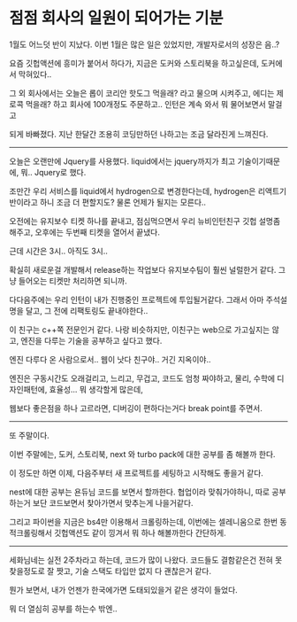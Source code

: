 # 점점 회사의 일원이 되어가는 기분

1월도 어느덧 반이 지났다. 이번 1월은 많은 일은 있었지만, 개발자로서의 성장은 음..? 

요즘 깃헙액션에 흥미가 붙어서 하다가, 지금은 도커와 스토리북을 하고싶은데, 도커에서 막혀있다..

그 외 회사에서는 오늘은 롭이 코리안 핫도그 먹을래? 라고 물으며 시켜주고, 에디는 제로콕 먹을래? 하고 회사에 100개정도 주문하고.. 인턴은 계속 와서 뭐 물어보면서 말걸고

되게 바빠졌다. 지난 한달간 조용히 코딩만하던 나하고는 조금 달라진게 느껴진다.

---------------------------------

오늘은 오랜만에 Jquery를 사용했다. liquid에서는 jquery까지가 최고 기술이기때문에, 뭐.. Jquery로 했다.

조만간 우리 서비스를 liquid에서 hydrogen으로 변경한다는데, hydrogen은 리액트기반이라고 하니 조금 더 편할지도? 물론 언제가 될지는 모른다..

오전에는 유지보수 티켓 하나를 끝내고, 점심먹으면서 우리 뉴비인턴친구 깃헙 설명좀 해주고, 오후에는 두번째 티켓을 열어서 끝냈다.

근데 시간은 3시.. 아직도 3시..

확실히 새로운걸 개발해서 release하는 작업보다 유지보수팀이 훨씬 널럴한거 같다. 그냥 들어오는 티켓만 처리하면 되니까.

다다음주에는 우리 인턴이 내가 진행중인 프로젝트에 투입될거같다. 그래서 아마 주석설명을 달고, 그 전에 리팩토링도 끝내야한다..

이 친구는 c++쪽 전문인거 같다. 나랑 비슷하지만, 이친구는 web으로 가고싶지는 않고, 엔진을 다루는 기술을 공부하고 싶다고 했다.

엔진 다루다 온 사람으로서.. 웹이 낫다 친구야.. 거긴 지옥이야..

엔진은 구동시간도 오래걸리고, 느리고, 무겁고, 코드도 엄청 짜야하고, 물리, 수학에 디자인패턴에, 효율성... 뭐 생각할게 많은데,

웹보다 좋은점을 하나 고르라면, 디버깅이 편하다는거다 break point를 주면서.

-------------------------------------

또 주말이다.

이번 주말에는, 도커, 스토리북, next 와 turbo pack에 대한 공부를 좀 해볼까 한다.

이 정도만 하면 이제, 다음주부터 새 프로젝트를 세팅하고 시작해도 좋을거 같다.

nest에 대한 공부는 욘듀님 코드를 보면서 할까한다. 협업이라 맞춰가야하니, 따로 공부하는거 보단 코드보면서 찾아가면서 맞추는게 나을거같다.

그리고 파이썬을 지금은 bs4만 이용해서 크롤링하는데, 이번에는 셀레니움으로 한번 동적크롤링해서 깃헙액션도 같이 낑겨서 뭐 하나 해볼까한다 간단하게.

---------------------------------------

세화님네는 실전 2주차라고 하는데, 코드가 많이 나왔다. 코드들도 결함같은건 전혀 못찾을정도로 잘 짯고, 기술 스택도 타입만 없지 다 괜찮은거 같다.

뭔가 보면서, 내가 언젠가 한국에가면 도태되있을거 같은 생각이 들었다. 

뭐 더 열심히 공부를 하는수 밖엔..
